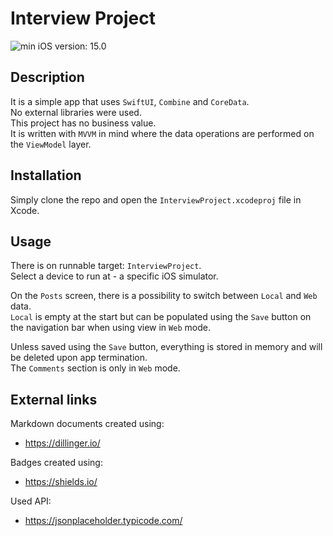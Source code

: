 # Interview Project
![min iOS version: 15.0](https://img.shields.io/badge/iOS-15.0%2B-blue)
## Description
It is a simple app that uses `SwiftUI`, `Combine` and `CoreData`.  
No external libraries were used.  
This project has no business value.  
It is written with `MVVM` in mind where the data operations are performed on the `ViewModel` layer.

## Installation
Simply clone the repo and open the `InterviewProject.xcodeproj` file in Xcode.

## Usage
There is on runnable target: `InterviewProject`.  
Select a device to run at - a specific iOS simulator.  

On the `Posts` screen, there is a possibility to switch between `Local` and `Web` data.  
`Local` is empty at the start but can be populated using the `Save` button on the navigation bar when using view in `Web` mode.  

Unless saved using the `Save` button, everything is stored in memory and will be deleted upon app termination.  
The `Comments` section is only in `Web` mode.

## External links
Markdown documents created using:
- https://dillinger.io/

Badges created using: 
- https://shields.io/

Used API:
- https://jsonplaceholder.typicode.com/
